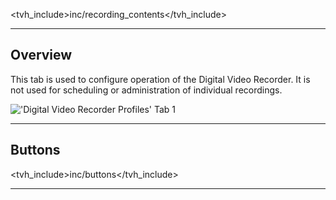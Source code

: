 <tvh_include>inc/recording_contents</tvh_include>

---

## Overview

This tab is used to configure operation of the Digital Video Recorder.
It is not used for scheduling or administration of individual
recordings.

!['Digital Video Recorder Profiles' Tab 1](static/img/doc/recordings/dvrprofiles.png)

---

## Buttons

<tvh_include>inc/buttons</tvh_include>

---
